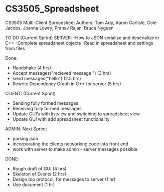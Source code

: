 # CS3505_Spreadsheet
CS3505 Multi-Client Spreadsheet
Authors: Tom Ady, Aaron Carlisle, Cole Jacobs, Joanna Lowry, Pranav Rajan, Bruce Nyguen

TO DO (Current Sprint)
SERVER:
-How to JSON serialize and deserialize in C++
-Complete spreadsheet objects
-Read in spreadsheet and settings from files

Done:
- Handshake (4 hrs)
- Accept messages("recieved message ") (3 hrs)
- send messages("hello") (2.5 hrs)
- Rewrite Dependency Graph in C++ for server (5 hrs)

CLIENT:
(Current Sprint)
- Sending fully formed messages
- Receiving fully formed messages
- Update GUI’s with listview and switching to spreadsheet view
- Update GUI with add spreadsheet functionality



ADMIN:
  Next Sprint:
  - parsing json
  - incorporating the clients networking code into front end
  - work with server to make admin - server messages possible


  DONE:
  - Rough draft of GUI (4 hrs)
  - Skeleton of Events (2 hrs)
  - Design top protocol, for messages to server (1 hr)
  - Use document (1 hr)
